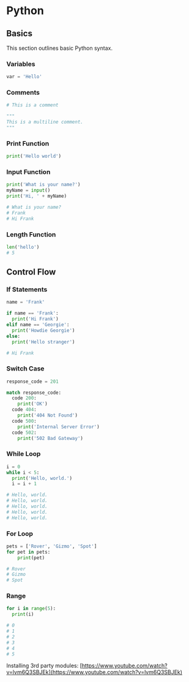 # Python

## Basics

This section outlines basic Python syntax.

### Variables

```py
var = 'Hello'
```

### Comments

```py
# This is a comment

"""
This is a multiline comment.
"""
```

### Print Function

```py
print('Hello world')
```

### Input Function

```py
print('What is your name?')
myName = input()
print('Hi, ' + myName)

# What is your name?
# Frank
# Hi Frank
```

### Length Function

```py
len('hello')
# 5
```

## Control Flow

### If Statements

```py
name = 'Frank'

if name == 'Frank':
  print('Hi Frank')
elif name == 'Georgie':
  print('Howdie Georgie')
else:
  print('Hello stranger')

# Hi Frank
```

### Switch Case

```py
response_code = 201

match response_code:
  code 200:
    print('OK')
  code 404:
    print('404 Not Found')
  code 500:
    print('Internal Server Error')
  code 502:
    print('502 Bad Gateway')
```

### While Loop

```py
i = 0
while i < 5:
  print('Hello, world.')
  i = i + 1

# Hello, world.
# Hello, world.
# Hello, world.
# Hello, world.
# Hello, world.
```

### For Loop

```py
pets = ['Rover', 'Gizmo', 'Spot']
for pet in pets:
    print(pet)

# Rover
# Gizmo
# Spot
```

### Range

```py
for i in range(5):
  print(i)

# 0
# 1
# 2
# 3
# 4
# 5
```

Installing 3rd party modules:
[https://www.youtube.com/watch?v=lvm6Q3SBJEk](https://www.youtube.com/watch?v=lvm6Q3SBJEk)